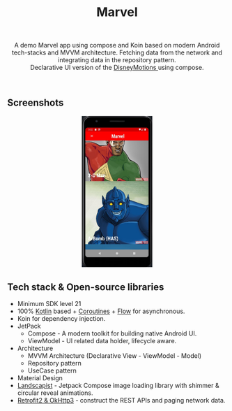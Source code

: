 <h1 align="center">Marvel</h1></br>
<p align="center">  
A demo Marvel app using compose and Koin based on modern Android tech-stacks and MVVM architecture. Fetching data from the network and integrating data in the repository pattern.<br> Declarative UI version of the <a href="https://github.com/skydoves/DisneyMotions" target="_blank"> DisneyMotions </a> using compose.
</p>
</br>

## Screenshots
<p align="center">
<img src="/preview/marvel.jpg" width="32%"/>
</p>

## Tech stack & Open-source libraries
- Minimum SDK level 21
- 100% [Kotlin](https://kotlinlang.org/) based + [Coroutines](https://github.com/Kotlin/kotlinx.coroutines) + [Flow](https://kotlin.github.io/kotlinx.coroutines/kotlinx-coroutines-core/kotlinx.coroutines.flow/) for asynchronous.
- Koin for dependency injection.
- JetPack
  - Compose - A modern toolkit for building native Android UI.
  - ViewModel - UI related data holder, lifecycle aware.
- Architecture
  - MVVM Architecture (Declarative View - ViewModel - Model)
  - Repository pattern
  - UseCase pattern
- Material Design
- [Landscapist](https://github.com/skydoves/Landscapist/tree/main/coil) - Jetpack Compose image loading library with shimmer & circular reveal animations.
- [Retrofit2 & OkHttp3](https://github.com/square/retrofit) - construct the REST APIs and paging network data.
